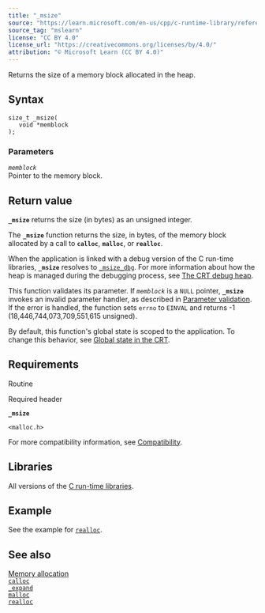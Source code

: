 ```yaml
---
title: "_msize"
source: "https://learn.microsoft.com/en-us/cpp/c-runtime-library/reference/msize?view=msvc-170"
source_tag: "mslearn"
license: "CC BY 4.0"
license_url: "https://creativecommons.org/licenses/by/4.0/"
attribution: "© Microsoft Learn (CC BY 4.0)"
---
```

Returns the size of a memory block allocated in the heap.

## Syntax

```
size_t _msize(
   void *memblock
);
```

### Parameters

_`memblock`_  
Pointer to the memory block.

## Return value

**`_msize`** returns the size (in bytes) as an unsigned integer.

The **`_msize`** function returns the size, in bytes, of the memory block allocated by a call to **`calloc`**, **`malloc`**, or **`realloc`**.

When the application is linked with a debug version of the C run-time libraries, **`_msize`** resolves to [`_msize_dbg`](https://learn.microsoft.com/en-us/cpp/c-runtime-library/reference/msize-dbg?view=msvc-170). For more information about how the heap is managed during the debugging process, see [The CRT debug heap](https://learn.microsoft.com/en-us/cpp/c-runtime-library/crt-debug-heap-details?view=msvc-170).

This function validates its parameter. If _`memblock`_ is a `NULL` pointer, **`_msize`** invokes an invalid parameter handler, as described in [Parameter validation](https://learn.microsoft.com/en-us/cpp/c-runtime-library/parameter-validation?view=msvc-170). If the error is handled, the function sets `errno` to `EINVAL` and returns -1 (18,446,744,073,709,551,615 unsigned).

By default, this function's global state is scoped to the application. To change this behavior, see [Global state in the CRT](https://learn.microsoft.com/en-us/cpp/c-runtime-library/global-state?view=msvc-170).

## Requirements

Routine

Required header

**`_msize`**

`<malloc.h>`

For more compatibility information, see [Compatibility](https://learn.microsoft.com/en-us/cpp/c-runtime-library/compatibility?view=msvc-170).

## Libraries

All versions of the [C run-time libraries](https://learn.microsoft.com/en-us/cpp/c-runtime-library/crt-library-features?view=msvc-170).

## Example

See the example for [`realloc`](https://learn.microsoft.com/en-us/cpp/c-runtime-library/reference/realloc?view=msvc-170).

## See also

[Memory allocation](https://learn.microsoft.com/en-us/cpp/c-runtime-library/memory-allocation?view=msvc-170)  
[`calloc`](https://learn.microsoft.com/en-us/cpp/c-runtime-library/reference/calloc?view=msvc-170)  
[`_expand`](https://learn.microsoft.com/en-us/cpp/c-runtime-library/reference/expand?view=msvc-170)  
[`malloc`](https://learn.microsoft.com/en-us/cpp/c-runtime-library/reference/malloc?view=msvc-170)  
[`realloc`](https://learn.microsoft.com/en-us/cpp/c-runtime-library/reference/realloc?view=msvc-170)